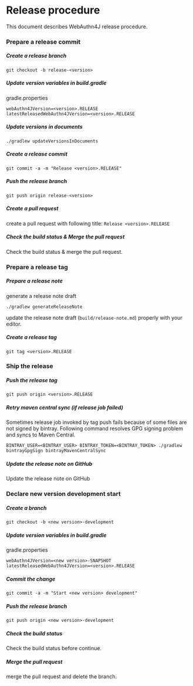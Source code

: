 # Release procedure

This document describes WebAuthn4J release procedure.

### Prepare a release commit

##### Create a release branch

```
git checkout -b release-<version>
```

##### Update version variables in build.gradle

gradle.properties
```
webAuthn4JVersion=<version>.RELEASE
latestReleasedWebAuthn4JVersion=<version>.RELEASE
```

##### Update versions in documents

```
./gradlew updateVersionsInDocuments
```

##### Create a release commit

```
git commit -a -m "Release <version>.RELEASE"
```

##### Push the release branch

```
git push origin release-<version>
```

##### Create a pull request

create a pull request with following title: `Release <version>.RELEASE`

##### Check the build status & Merge the pull request

Check the build status & merge the pull request.

### Prepare a release tag

##### Prepare a release note

generate a release note draft

```
./gradlew generateReleaseNote
```

update the release note draft (`build/release-note.md`) properly with your editor.

##### Create a release tag

```
git tag <version>.RELEASE
```

### Ship the release

##### Push the release tag

```
git push origin <version>.RELEASE
```

##### Retry maven central sync (if release job failed)
Sometimes release job invoked by tag push fails because of some files are not signed by bintray.
Following command resolves GPG signing problem and syncs to Maven Central.

```
BINTRAY_USER=<BINTRAY_USER> BINTRAY_TOKEN=<BINTRAY_TOKEN> ./gradlew bintrayGpgSign bintrayMavenCentralSync
```

##### Update the release note on GitHub

Update the release note on GitHub

### Declare new version development start

##### Create a branch

```
git checkout -b <new version>-development
```

##### Update version variables in build.gradle

gradle.properties
```
webAuthn4JVersion=<new version>-SNAPSHOT
latestReleasedWebAuthn4JVersion=<version>.RELEASE
```

##### Commit the change

 ```
git commit -a -m "Start <new version> development"
 ```
 
##### Push the release branch

```
git push origin <new version>-development
```

##### Check the build status

Check the build status before continue.

##### Merge the pull request

merge the pull request and delete the branch.

